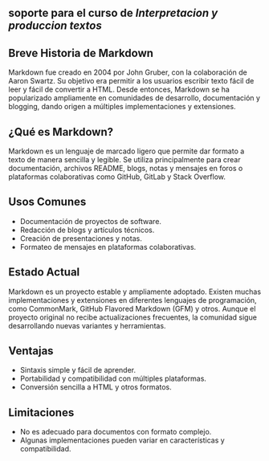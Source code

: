 ## soporte para el curso de *Interpretacion y produccion textos*

## Breve Historia de Markdown

Markdown fue creado en 2004 por John Gruber, con la colaboración de Aaron Swartz. Su objetivo era permitir a los usuarios escribir texto fácil de leer y fácil de convertir a HTML. Desde entonces, Markdown se ha popularizado ampliamente en comunidades de desarrollo, documentación y blogging, dando origen a múltiples implementaciones y extensiones.

## ¿Qué es Markdown?

Markdown es un lenguaje de marcado ligero que permite dar formato a texto de manera sencilla y legible. Se utiliza principalmente para crear documentación, archivos README, blogs, notas y mensajes en foros o plataformas colaborativas como GitHub, GitLab y Stack Overflow.

## Usos Comunes

- Documentación de proyectos de software.
- Redacción de blogs y artículos técnicos.
- Creación de presentaciones y notas.
- Formateo de mensajes en plataformas colaborativas.

## Estado Actual

Markdown es un proyecto estable y ampliamente adoptado. Existen muchas implementaciones y extensiones en diferentes lenguajes de programación, como CommonMark, GitHub Flavored Markdown (GFM) y otros. Aunque el proyecto original no recibe actualizaciones frecuentes, la comunidad sigue desarrollando nuevas variantes y herramientas.

## Ventajas

- Sintaxis simple y fácil de aprender.
- Portabilidad y compatibilidad con múltiples plataformas.
- Conversión sencilla a HTML y otros formatos.

## Limitaciones

- No es adecuado para documentos con formato complejo.
- Algunas implementaciones pueden variar en características y compatibilidad.